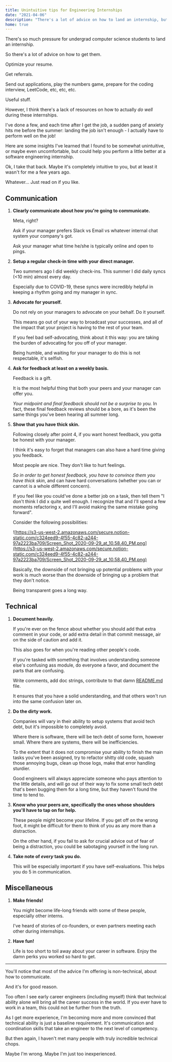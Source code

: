 ```yaml
---
title: Unintuitive tips for Engineering Internships
date: "2021-04-06"
description: "There's a lot of advice on how to land an internship, but not enough advice on how to perform well on the job itself!"
home: true
---
```


There's so much pressure for undergrad computer science students to land an internship.

So there's a lot of advice on how to get them.

Optimize your resume. 

Get referrals.

Send out applications, play the numbers game, prepare for the coding interview, LeetCode, etc, etc, etc. 

Useful stuff.

However, I think there's a lack of resources on how to actually *do well* during these internships.

I've done a few, and each time after I get the job, a sudden pang of anxiety hits me before the summer: landing the job isn't enough - I actually have to perform well on the job!

Here are some insights I've learned that I found to be somewhat unintuitive, or maybe even uncomfortable, but could help you perform a little better at a software engineering internship.

Ok, I take that back. Maybe it's completely intuitive to you, but at least it wasn't for me a few years ago. 

Whatever... Just read on if you like.

## Communication

1. **Clearly communicate about how you're going to communicate.** 

    Meta, right?

    Ask if your manager prefers Slack vs Email vs whatever internal chat system your company's got. 

    Ask your manager what time he/she is typically online and open to pings.

2. **Setup a regular check-in time with your direct manager.** 

    Two summers ago I did weekly check-ins. This summer I did daily syncs (<10 min) almost every day. 

    Especially due to COVID-19, these syncs were incredibly helpful in keeping a rhythm going and my manager in sync.

3. **Advocate for yourself.**

    Do not rely on your managers to advocate on your behalf. Do it yourself. 

    This means go out of your way to broadcast your successes, and all of the impact that your project is having to the rest of your team. 

    If you feel bad self-advocating, think about it this way: you are taking the burden of advocating for you off of your manager.

    Being humble, and waiting for your manager to do this is not respectable, it's selfish.

4. **Ask for feedback at least on a weekly basis.** 

    Feedback is a gift. 

    It is the most helpful thing that both your peers and your manager can offer you. 

    *Your midpoint and final feedback should not be a surprise to you.* In fact, these final feedback reviews should be a bore, as it's been the same things you've been hearing all summer long.

5. **Show that you have thick skin.**

    Following closely after point 4, if you want honest feedback, you gotta be honest with your manager. 

    I think it's easy to forget that managers can also have a hard time giving you feedback.

    Most people are nice. They don't like to hurt feelings. 

    *So in order to get honest feedback, you have to convince them you have thick skin*, and can have hard conversations (whether you can or cannot is a whole different concern).

    If you feel like you could've done a better job on a task, then tell them "I don't think I did x quite well enough. I recognize that and I'll spend a few moments refactoring x, and I'll avoid making the same mistake going forward". 

    Consider the following possibilities: 

    ![https://s3-us-west-2.amazonaws.com/secure.notion-static.com/c324eed9-4f55-4c82-a244-97a2223ba709/Screen_Shot_2020-09-29_at_10.58.40_PM.png](https://s3-us-west-2.amazonaws.com/secure.notion-static.com/c324eed9-4f55-4c82-a244-97a2223ba709/Screen_Shot_2020-09-29_at_10.58.40_PM.png)

    Basically, the downside of not bringing up potential problems with your work is much worse than the downside of bringing up a problem that they don't notice.

    Being transparent goes a long way.

## Technical

1. **Document heavily.**

    If you're ever on the fence about whether you should add that extra comment in your code, or add extra detail in that commit message, air on the side of caution and add it. 

    This also goes for when you're reading other people's code. 

    If you're tasked with something that involves understanding someone else's confusing ass module, do everyone a favor, and document the parts that are confusing. 

    Write comments, add doc strings, contribute to that damn [README.md](http://readme.md) file.

    It ensures that you have a solid understanding, and that others won't run into the same confusion later on.

2. **Do the dirty work.**

    Companies will vary in their ability to setup systems that avoid tech debt, but it's impossible to completely avoid. 

    Where there is software, there will be tech debt of some form, however small. Where there are systems, there will be inefficiencies.

    To the extent that it does not compromise your ability to finish the main tasks you've been assigned, try to refactor shitty old code, squash those annoying bugs, clean up those logs, make that error handling sturdier.

    Good engineers will always appreciate someone who pays attention to the little details, and will go out of their way to fix some small tech debt that's been bugging them for a long time, but they haven't found the time to tend to.

3. **Know who your peers are, specifically the ones whose shoulders you'll have to tap on for help.** 

    These people might become your lifeline. If you get off on the wrong foot, it might be difficult for them to think of you as any more than a distraction. 

    On the other hand, if you fail to ask for crucial advice out of fear of being a distraction, you could be sabotaging yourself in the long run.

4. **Take note of *every* task you do.** 

    This will be especially important if you have self-evaluations. This helps you do 5 in communication.

## Miscellaneous

1. **Make friends!** 

    You might become life-long friends with some of these people, especially other interns. 

    I've heard of stories of co-founders, or even partners meeting each other during internships.

2. **Have fun!** 

    Life is too short to toil away about your career in software. Enjoy the damn perks you worked so hard to get.


<hr/>

You'll notice that most of the advice I'm offering is non-technical, about how to communicate. 

And it's for good reason. 

Too often I see early career engineers (including myself) think that technical ability alone will bring all the career success in the world. If you ever have to work in a team, this could not be further from the truth.

As I get more experience, I'm becoming more and more convinced that technical ability is just a baseline requirement. It's communication and coordination skills that take an engineer to the next level of competency.

But then again, I haven't met many people with truly incredible technical chops.

Maybe I'm wrong. Maybe I'm just too inexperienced.